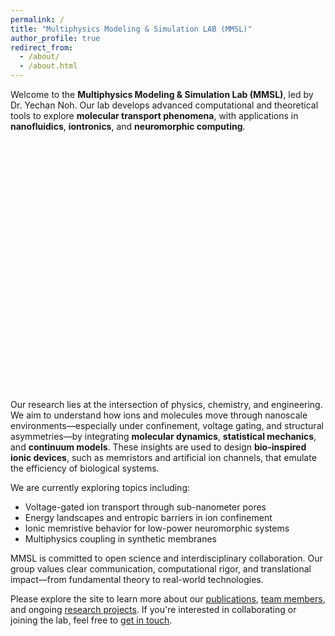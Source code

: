 ```yaml
---
permalink: /
title: "Multiphysics Modeling & Simulation LAB (MMSL)"
author_profile: true
redirect_from: 
  - /about/
  - /about.html
---
```


Welcome to the **Multiphysics Modeling & Simulation Lab (MMSL)**, led by Dr. Yechan Noh. Our lab develops advanced computational and theoretical tools to explore **molecular transport phenomena**, with applications in **nanofluidics**, **iontronics**, and **neuromorphic computing**.

<div id="viewer" style="width: 100%; height: 400px;"></div>
<script src="https://3Dmol.csb.pitt.edu/build/3Dmol-min.js"></script>
<script>
  let element = document.getElementById("viewer");
  let config = { backgroundColor: "white" };
  let viewer = $3Dmol.createViewer(element, config);
  $3Dmol.download("pdb:1BNA", viewer, {}, function () {
    viewer.setStyle({}, { stick: {} });
    viewer.zoomTo();
    viewer.render();
  });
</script>

Our research lies at the intersection of physics, chemistry, and engineering. We aim to understand how ions and molecules move through nanoscale environments—especially under confinement, voltage gating, and structural asymmetries—by integrating **molecular dynamics**, **statistical mechanics**, and **continuum models**. These insights are used to design **bio-inspired ionic devices**, such as memristors and artificial ion channels, that emulate the efficiency of biological systems.

We are currently exploring topics including:
- Voltage-gated ion transport through sub-nanometer pores
- Energy landscapes and entropic barriers in ion confinement
- Ionic memristive behavior for low-power neuromorphic systems
- Multiphysics coupling in synthetic membranes

MMSL is committed to open science and interdisciplinary collaboration. Our group values clear communication, computational rigor, and translational impact—from fundamental theory to real-world technologies.

Please explore the site to learn more about our [publications](/publications/), [team members](/people/), and ongoing [research projects](/projects/). If you're interested in collaborating or joining the lab, feel free to [get in touch](/contact/).
